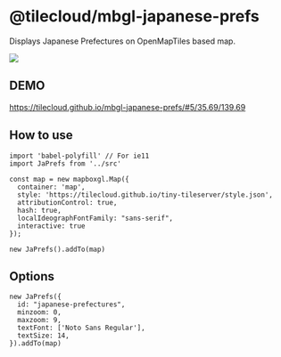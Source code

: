 # @tilecloud/mbgl-japanese-prefs

Displays Japanese Prefectures on OpenMapTiles based map.

![](https://www.evernote.com/l/ABWnbE4DWjVMIZtXY-5aKm1T8UIFLQWIuQ8B/image.png)

## DEMO

https://tilecloud.github.io/mbgl-japanese-prefs/#5/35.69/139.69

## How to use

```node
import 'babel-polyfill' // For ie11
import JaPrefs from '../src'

const map = new mapboxgl.Map({
  container: 'map',
  style: 'https://tilecloud.github.io/tiny-tileserver/style.json',
  attributionControl: true,
  hash: true,
  localIdeographFontFamily: "sans-serif",
  interactive: true
});

new JaPrefs().addTo(map)
```

## Options

```node
new JaPrefs({
  id: "japanese-prefectures",
  minzoom: 0,
  maxzoom: 9,
  textFont: ['Noto Sans Regular'],
  textSize: 14,
}).addTo(map)
```